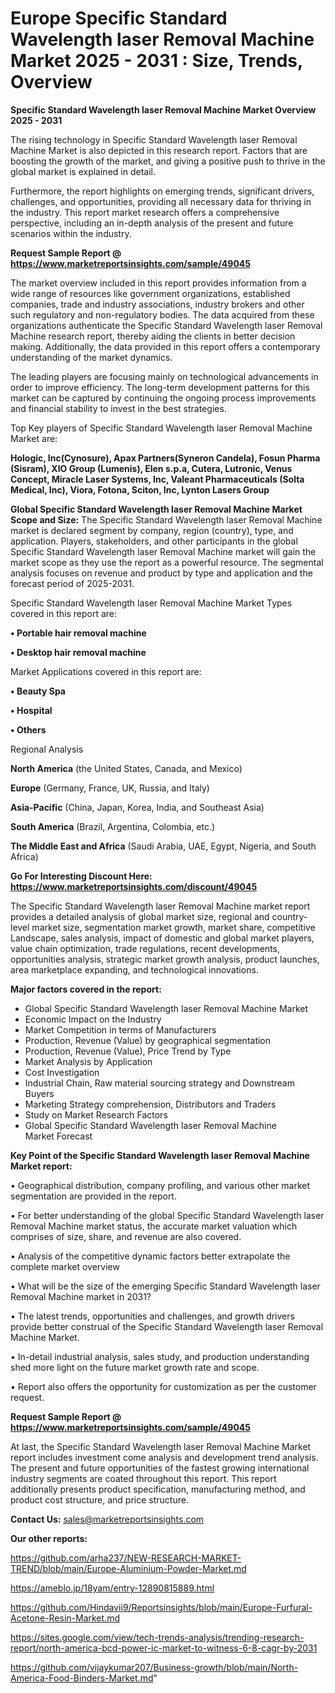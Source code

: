 # Europe Specific Standard Wavelength laser Removal Machine Market 2025 - 2031 : Size, Trends, Overview

<Strong> Specific Standard Wavelength laser Removal Machine Market Overview 2025 - 2031</strong>

The rising technology in Specific Standard Wavelength laser Removal Machine Market is also depicted in this research report. Factors that are boosting the growth of the market, and giving a positive push to thrive in the global market is explained in detail.

Furthermore, the report highlights on emerging trends, significant drivers, challenges, and opportunities, providing all necessary data for thriving in the industry. This report market research offers a comprehensive perspective, including an in-depth analysis of the present and future scenarios within the industry.

<strong>Request Sample Report @ <a href=https://www.marketreportsinsights.com/sample/49045>https://www.marketreportsinsights.com/sample/49045</a></strong>

The market overview included in this report provides information from a wide range of resources like government organizations, established companies, trade and industry associations, industry brokers and other such regulatory and non-regulatory bodies. The data acquired from these organizations authenticate the Specific Standard Wavelength laser Removal Machine research report, thereby aiding the clients in better decision making. Additionally, the data provided in this report offers a contemporary understanding of the market dynamics.

The leading players are focusing mainly on technological advancements in order to improve efficiency. The long-term development patterns for this market can be captured by continuing the ongoing process improvements and financial stability to invest in the best strategies.

Top Key players of Specific Standard Wavelength laser Removal Machine Market are:

<strong>Hologic, Inc(Cynosure), Apax Partners(Syneron Candela), Fosun Pharma (Sisram), XIO Group (Lumenis), Elen s.p.a, Cutera, Lutronic, Venus Concept, Miracle Laser Systems, Inc, Valeant Pharmaceuticals (Solta Medical, Inc), Viora, Fotona, Sciton, Inc, Lynton Lasers Group</strong>

<strong><b>Global Specific Standard Wavelength laser Removal Machine Market Scope and Size:</b></strong>
The Specific Standard Wavelength laser Removal Machine market is declared segment by company, region (country), type, and application. Players, stakeholders, and other participants in the global Specific Standard Wavelength laser Removal Machine market will gain the market scope as they use the report as a powerful resource. The segmental analysis focuses on revenue and product by type and application and the forecast period of 2025-2031.

Specific Standard Wavelength laser Removal Machine Market Types covered in this report are:

<strong>•  Portable hair removal machine

•  Desktop hair removal machine</strong>

Market Applications covered in this report are:

<strong>•  Beauty Spa

•  Hospital

•  Others</strong> 

Regional Analysis

<strong>North America</strong> (the United States, Canada, and Mexico)

<strong>Europe</strong> (Germany, France, UK, Russia, and Italy)

<strong>Asia-Pacific</strong> (China, Japan, Korea, India, and Southeast Asia)

<strong>South America</strong> (Brazil, Argentina, Colombia, etc.)

<strong>The Middle East and Africa</strong> (Saudi Arabia, UAE, Egypt, Nigeria, and South Africa)

<strong>Go For Interesting Discount Here: <a href=https://www.marketreportsinsights.com/discount/49045>https://www.marketreportsinsights.com/discount/49045</a></strong>

The Specific Standard Wavelength laser Removal Machine market report provides a detailed analysis of global market size, regional and country-level market size, segmentation market growth, market share, competitive Landscape, sales analysis, impact of domestic and global market players, value chain optimization, trade regulations, recent developments, opportunities analysis, strategic market growth analysis, product launches, area marketplace expanding, and technological innovations.

<strong><b>Major factors covered in the report:</b></strong>
<ul>
  <li>Global Specific Standard Wavelength laser Removal Machine Market </li>
  <li>Economic Impact on the Industry</li>
  <li>Market Competition in terms of Manufacturers</li>
  <li>Production, Revenue (Value) by geographical segmentation</li>
  <li>Production, Revenue (Value), Price Trend by Type</li>
  <li>Market Analysis by Application</li>
  <li>Cost Investigation</li>
  <li>Industrial Chain, Raw material sourcing strategy and Downstream Buyers</li>
  <li>Marketing Strategy comprehension, Distributors and Traders</li>
  <li>Study on Market Research Factors</li>
  <li>Global Specific Standard Wavelength laser Removal Machine Market Forecast</li>
</ul>

<strong><b>Key Point of the Specific Standard Wavelength laser Removal Machine Market report:</b></strong>

• Geographical distribution, company profiling, and various other market segmentation are provided in the report.

• For better understanding of the global Specific Standard Wavelength laser Removal Machine market status, the accurate market valuation which comprises of size, share, and revenue are also covered.

• Analysis of the competitive dynamic factors better extrapolate the complete market overview

• What will be the size of the emerging Specific Standard Wavelength laser Removal Machine market in 2031?

• The latest trends, opportunities and challenges, and growth drivers provide better construal of the Specific Standard Wavelength laser Removal Machine Market.

• In-detail industrial analysis, sales study, and production understanding shed more light on the future market growth rate and scope.

• Report also offers the opportunity for customization as per the customer request.

<strong>Request Sample Report @ <a href=https://www.marketreportsinsights.com/sample/49045>https://www.marketreportsinsights.com/sample/49045</a></strong>

At last, the Specific Standard Wavelength laser Removal Machine Market report includes investment come analysis and development trend analysis. The present and future opportunities of the fastest growing international industry segments are coated throughout this report. This report additionally presents product specification, manufacturing method, and product cost structure, and price structure.

<strong>Contact Us:</strong>
sales@marketreportsinsights.com

<strong>Our other reports:</strong>

<a href=https://github.com/arha237/NEW-RESEARCH-MARKET-TREND/blob/main/Europe-Aluminium-Powder-Market.md>https://github.com/arha237/NEW-RESEARCH-MARKET-TREND/blob/main/Europe-Aluminium-Powder-Market.md</a>

<a href=https://ameblo.jp/18yam/entry-12890815889.html>https://ameblo.jp/18yam/entry-12890815889.html</a>

<a href=https://github.com/Hindavii9/Reportsinsights/blob/main/Europe-Furfural-Acetone-Resin-Market.md>https://github.com/Hindavii9/Reportsinsights/blob/main/Europe-Furfural-Acetone-Resin-Market.md</a>

<a href=https://sites.google.com/view/tech-trends-analysis/trending-research-report/north-america-bcd-power-ic-market-to-witness-6-8-cagr-by-2031>https://sites.google.com/view/tech-trends-analysis/trending-research-report/north-america-bcd-power-ic-market-to-witness-6-8-cagr-by-2031</a>

<a href=https://github.com/vijaykumar207/Business-growth/blob/main/North-America-Food-Binders-Market.md>https://github.com/vijaykumar207/Business-growth/blob/main/North-America-Food-Binders-Market.md</a>"
